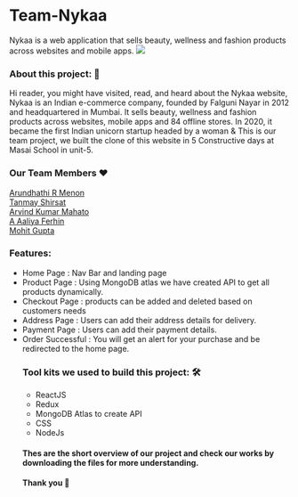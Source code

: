 # Team-Nykaa
Nykaa is a web application that sells beauty, wellness and fashion products across websites and mobile apps.
<img src="https://techstory.in/wp-content/uploads/2020/05/nykaa-funding.png">
<h3>About this project: 🙌</h3>
Hi reader, you might have visited, read, and heard about the Nykaa website, Nykaa is an Indian e-commerce company, founded by Falguni Nayar in 2012 and headquartered in Mumbai. It sells beauty, wellness and fashion products across websites, mobile apps and 84 offline stores. In 2020, it became the first Indian unicorn startup headed by a woman & This is our team project, we built the clone of this website in 5 Constructive days at Masai School in unit-5.
<h3>Our Team Members ❤️</h3>
   <a href="https://github.com/arundhathi6">Arundhathi R Menon</a><br>
    <a href="https://github.com/TanmayShirsat">Tanmay Shirsat</a><br>
     <a href="https://github.com/Arvind-Kumar-Mahato">Arvind Kumar Mahato</a><br>
      <a href="https://github.com/aaliyafari">A Aaliya Ferhin</a><br>
       <a href="https://github.com/MohitGupta10">Mohit Gupta</a><br>
      <h3>Features:</h3>
      <ul>
            <li>Home Page : Nav Bar and landing page</li>
<!--             <li>Sign-In with OTP Page : </li> -->
<!--             <li>OTP Sent Page :</li> -->
            <li>Product Page :  Using MongoDB atlas we have created API to get all products dynamically.</li>
            <li>Checkout Page : products can be added and deleted based on customers needs</li>
            <li>Address Page : Users can add their address details for delivery.</li>
            <li>Payment Page : Users can add their payment details.</li>
            <li>Order Successful : You will get an alert for your purchase and be redirected to the home page.</li>
      
 <h3>Tool kits we used to build this project: 🛠</h3>
  <ul>
            <li>ReactJS</li>
            <li>Redux</li>
            <li>MongoDB Atlas to create API</li>
             <li>CSS</li>
            <li>NodeJs</li></ul>
  <h4>Thes are the short overview of our project and check our works by downloading the files for more understanding.</h4>
  <h4>Thank you 🙌</h4>
            
           

   

   
    
  
  
    
    

 
